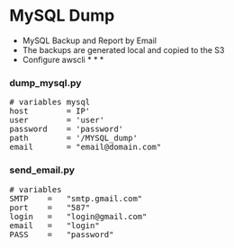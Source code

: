 MySQL Dump 
==========

- MySQL Backup and Report by Email
- The backups are generated local and copied to the S3
- Configure awscli * * *

### dump_mysql.py
<pre>
# variables mysql
host 		= IP'
user 		= 'user'
password 	= 'password'
path 		= '/MYSQL_dump'
email		= "email@domain.com"
</pre>

### send_email.py
<pre>
# variables
SMTP    =   "smtp.gmail.com"
port   	=   "587"
login   =   "login@gmail.com"
email   =   "login"
PASS    =   "password"
</pre>
